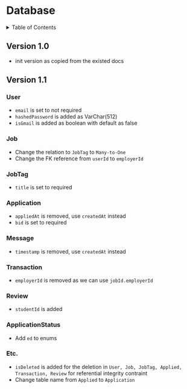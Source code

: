 # Database
<details>
  <summary>Table of Contents</summary>
  <ul>
    <li>
      <a href="#version-1.0">v1.0</a>
      <ul>
        <li><a href="#version-1.1">v1.1</a></li>
      </ul>
    </li>
  </ul>
</details>

## Version 1.0
- init version as copied from the existed docs

## Version 1.1
### User
- `email` is set to not required
- `hashedPassword` is added as VarChar(512)
- `isGmail` is added as boolean with default as false
### Job
- Change the relation to `JobTag` to `Many-to-One` 
- Change the FK reference from `userId` to `employerId`
### JobTag
- `title` is set to required
### Application
- `appliedAt` is removed, use `createdAt` instead
- `bid` is set to required
### Message
- `timestamp` is removed, use `createdAt` instead
### Transaction
- `employerId` is removed as we can use `jobId.employerId`
### Review
- `studentId` is added
### ApplicationStatus
- Add `ed` to enums
### Etc.
- `isDeleted` is added for the deletion in `User, Job, JobTag, Applied, Transaction, Review` for referential integrity contraint
- Change table name from `Applied` to `Application`
